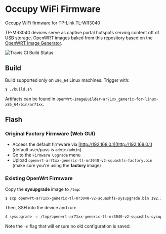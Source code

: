 # Occupy WiFi Firmware

Occupy WiFi firmware for TP-Link TL-WR3040

TP-MR3040 devices serve as captive portal hotspots serving content off of USB storage. OpenWRT images baked from this repository based on the [OpenWRT Image Generator](http://wiki.openwrt.org/doc/howto/obtain.firmware.generate).

![Travis CI Build Status](https://travis-ci.org/occupywifi/firmware.svg)

## Build

Build supported only on `x86_64` Linux machines. Trigger with:

```bash
$ ./build.sh
```

Artifacts can be found in `OpenWrt-ImageBuilder-ar71xx_generic-for-linux-x86_64/bin/ar71xx`.

## Flash

### Original Factory Firmware (Web GUI)

 - Access the default firmware via [http://192.168.0.1](http://192.168.0.1) (default user/pass is `admin/admin`)
 - Go to the `Firmware Upgrade` menu
 - Upload `openwrt-ar71xx-generic-tl-mr3040-v2-squashfs-factory.bin` (make sure you're using the **factory** image)

### Existing OpenWrt Firmware

Copy the **sysupgrade** image to `/tmp`:

```bash
$ scp openwrt-ar71xx-generic-tl-mr3040-v2-squashfs-sysupgrade.bin 192.168.1.1:/tmp
```

Then, SSH into the device and run:

```bash
$ sysupgrade -n /tmp/openwrt-ar71xx-generic-tl-mr3040-v2-squashfs-sysupgrade.bin
```

Note the `-n` flag that will ensure no old configuration is saved.
